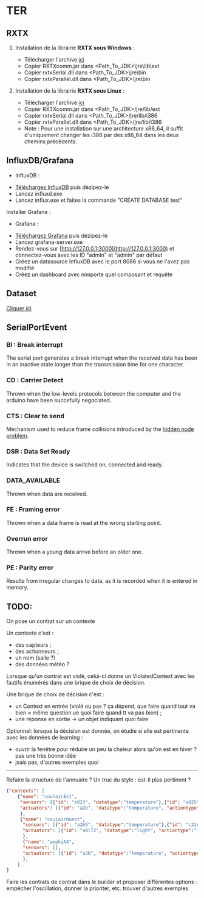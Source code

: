 # TER

## RXTX ##

1. Installation de la librairie __RXTX sous Windows__ :
    * Télécharger l'archive [ici](http://fizzed.com/oss/rxtx-for-java)
    * Copier RXTXcomm.jar dans <Path_To_JDK>\jre\lib\ext
    * Copier rxtxSerial.dll dans <Path_To_JDK>\jre\bin
    * Copier rxtxParallel.dll dans <Path_To_JDK>\jre\bin

2. Installation de la librairie __RXTX sous Linux__ :
    * Télécharger l'archive [ici](http://fizzed.com/oss/rxtx-for-java)
    * Copier RXTXcomm.jar dans <Path_To_JDK>/jre/lib/ext
    * Copier rxtxSerial.dll dans <Path_To_JDK>/jre/lib/i386
    * Copier rxtxParallel.dll dans <Path_To_JDK>/jre/lib/i386
    * Note : Pour une installation sur une architecture x86_64, il suffit d'uniquement changer les i386 par des x86_64 dans les deux chemins précédents.

## InfluxDB/Grafana ##
* InfluxDB :
- [Téléchargez InfluxDB](https://portal.influxdata.com/downloads) puis dézipez-le
- Lancez influxd.exe
- Lancez influx.exe et faites la commande "CREATE DATABASE test"

Installer Grafana :
* Grafana :
- [Téléchargez Grafana](https://grafana.com/grafana/download) puis dézipez-le
- Lancez grafana-server.exe
- Rendez-vous sur [http://127.0.0.1:3000](http://127.0.0.1:3000) et connectez-vous avec les ID "admin" et "admin" par défaut
- Créez un datasource InfluxDB avec le port 8086 si vous ne l'avez pas modifié
- Créez un dashboard avec nimporte quel composant et requête

## Dataset ##
[Cliquer ici](https://public.opendatasoft.com/explore/dataset/donnees-synop-essentielles-omm/export/?q=nice)

## SerialPortEvent ##

### BI : Break interrupt ###
The serial port generates a break interrupt when the received data has been in an inactive state longer than the transmission time for one character.

### CD : Carrier Detect ###
Thrown when the low-levels protocols between the computer and the arduino have been succefully negociated.

### CTS : Clear to send ###
Mechanism used to reduce frame collisions introduced by the [hidden node problem](https://en.wikipedia.org/wiki/Hidden_node_problem).

### DSR : Data Set Ready ###
Indicates that the device is switched on, connected and ready.

### DATA_AVAILABLE ###
Thrown when data are received.

### FE : Framing error ###
Thrown when a data frame is read at the wrong starting point.

### Overrun error ###
Thrown when a young data arrive before an older one.

### PE : Parity error ###
Results from irregular changes to data, as it is recorded when it is entered in memory.


## TODO:

On pose un contrat sur un contexte

Un contexte c'est :
* des capteurs ;
* des actionneurs ;
* un nom (salle ?)
* des données météo ?

Lorsque qu'un contrat est violé, celui-ci donne un ViolatedContext avec les fautifs énumérés dans une brique de choix de décision.

Une brique de choix de décision c'est :
* un Context en entrée (violé ou pas ? ça dépend, que faire quand tout va bien = même question ue quoi faire quand tt va pas bien) ;
* une réponse en sortie -> un objet indiquant quoi faire

Optionnel:
lorsque la décision est donnée, on étudie si elle est pertinente avec les données de learning :
* ouvrir la fenêtre pour réduire un peu la chaleur alors qu'on est en hiver ? pas une très bonne idée
* jsais pas, d'autres exemples quoi

-------------------------------------------

Refaire la structure de l'annuaire ?
Un truc du style : est-il plus pertinent ?
```json
{"contexts": [
    {"name": "couloirEst",
     "sensors": [{"id": "s023", "datatype":"temperature"},{"id": "s025", "datatype":"light"},...],
     "actuators": [{"id": "a2b", "datatype":"temperature", "actiontype":"increases"},{"id": "a8l7", "datatype":"light", "actiontype":"increases"},...]
     },
     {"name": "couloirOuest",
      "sensors": [{"id": "a265", "datatype":"temperature"},{"id": "c32c", "datatype":"temperature"},...],
      "actuators": [{"id": "a8l72", "datatype":"light", "actiontype":"increases"},...]
      },
      {"name": "amphiA4",
      "sensors": [],
      "actuators": [{"id": "a2b", "datatype":"temperature", "actiontype":"decreases"},{"id": "a8l7", "datatype":"light", "actiontype":"decreases"},...]
      },
    ]
}
```

Faire les contrats de contrat dans le builder et proposer différentes options : empêcher l'oscillation, donner la prioriter, etc. trouver d'autres exemples

